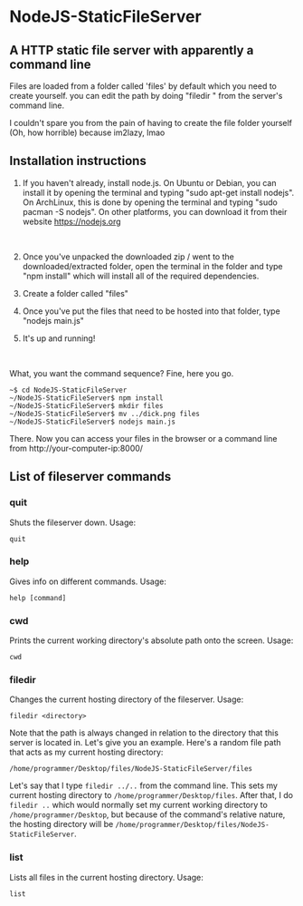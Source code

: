 # NodeJS-StaticFileServer #

## A HTTP static file server with apparently a command line ##

Files are loaded from a folder called 'files' by default which you need to create yourself. you can edit the path by doing "filedir <path>" from the server's command line.

I couldn't spare you from the pain of having to create the file folder yourself (Oh, how horrible) because im2lazy, lmao

## Installation instructions ##

1. If you haven't already, install node.js. On Ubuntu or Debian, you can install it by opening the terminal and typing "sudo apt-get install nodejs".
On ArchLinux, this is done by opening the terminal and typing "sudo pacman -S nodejs". On other platforms, you can download it from their website
<https://nodejs.org>
<br>

2. Once you've unpacked the downloaded zip / went to the downloaded/extracted folder, open the terminal in the folder and type
"npm install" which will install all of the required dependencies.

3. Create a folder called "files"

3. Once you've put the files that need to be hosted into that folder, type "nodejs main.js"

4. It's up and running!
<br>

What, you want the command sequence? Fine, here you go.
```
~$ cd NodeJS-StaticFileServer
~/NodeJS-StaticFileServer$ npm install
~/NodeJS-StaticFileServer$ mkdir files
~/NodeJS-StaticFileServer$ mv ../dick.png files
~/NodeJS-StaticFileServer$ nodejs main.js
```


There. Now you can access your files in the browser or a command line from http://your-computer-ip:8000/

## List of fileserver commands ##

### quit ###

Shuts the fileserver down. Usage:
```
quit
```

### help ###

Gives info on different commands. Usage:
```
help [command]
```

### cwd ###

Prints the current working directory's absolute path onto the screen. Usage:
```
cwd
```

### filedir ###

Changes the current hosting directory of the fileserver. Usage:
```
filedir <directory>
```

Note that the path is always changed in relation to the directory that this server is located in.
Let's give you an example. Here's a random file path that acts as my current hosting directory:

```
/home/programmer/Desktop/files/NodeJS-StaticFileServer/files
```

Let's say that I type ```filedir ../..``` from the command line. This sets my current hosting directory to ```/home/programmer/Desktop/files```. After that, I do ```filedir ..``` which would normally set my current working directory to ``` /home/programmer/Desktop```, but because of the command's relative nature, the hosting directory will be ```/home/programmer/Desktop/files/NodeJS-StaticFileServer```.

### list ###

Lists all files in the current hosting directory. Usage:
```
list
```
